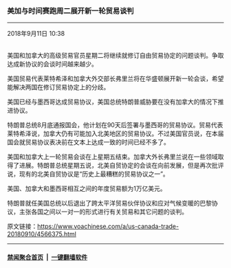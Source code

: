 ### 美加与时间赛跑周二展开新一轮贸易谈判
------------------------

<div class="published">
 <span class="date" title="中国时间">
  <time datetime="2018-09-11T10:38:38+08:00">
   2018年9月11日 10:38
  </time>
 </span>
</div>
<br/>
<div class="wsw">
 <p>
  美国和加拿大的高级贸易官员星期二将继续就修订自由贸易协定的问题谈判。争取达成新协议的会谈时间越来越少。
 </p>
 <p>
  美国贸易代表莱特希泽和加拿大外交部长弗里兰将在华盛顿展开新一轮会谈，希望能解决两国在修订贸易协定上的分歧。
 </p>
 <p>
  美国已经与墨西哥达成贸易协议，美国总统特朗普威胁要在没有加拿大的情况下推进协议。
 </p>
 <p>
  特朗普总统8月底通报国会，他计划在90天后签署与墨西哥的贸易协议。贸易代表莱特希泽说，加拿大仍有可能加入北美地区的贸易协议。不过美国官员说，在本届国会就贸易协议表决前在文本上达成一致的时间已经不多了。
 </p>
 <p>
  美国和加拿大上一轮贸易会谈在上星期五结束。加拿大外长弗里兰说在一些领域取得了进展。特朗普总统星期五说，北美自贸协定的会谈在向前发展，但是再次批评说，现有的北美自贸协议是“历史上最糟糕的贸易协议之一”。
 </p>
 <p>
  美国、加拿大和墨西哥相互之间的年度贸易额为1万亿美元。
 </p>
 <p>
  特朗普就任美国总统以后退出了跨太平洋贸易伙伴协议和应对气候变暖的巴黎协议，主张各国之间以一对一的形式进行有关贸易和其它问题的谈判。
 </p>
</div>

原文链接：https://www.voachinese.com/a/us-canada-trade-20180910/4566375.html


------------------------
#### [禁闻聚合首页](https://github.com/gfw-breaker/banned-news/blob/master/README.md) &nbsp;|&nbsp;  [一键翻墙软件](https://github.com/gfw-breaker/nogfw/blob/master/README.md)
